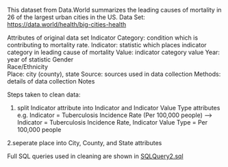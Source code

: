 This dataset from Data.World summarizes the leading causes of mortality in 26 of the largest urban cities in the US. 
Data Set: https://data.world/health/big-cities-health

Attributes of original data set
Indicator Category: condition which is contributing to mortality rate.
Indicator: statistic which places indicator category in leading cause of mortality
Value: indicator category value
Year: year of statistic	
Gender	
Race/Ethnicity	
Place: city (county), state
Source: sources used in data collection
Methods: details of data collection
Notes

Steps taken to clean data:
1. split Indicator attribute into Indicator and Indicator Value Type attributes
  e.g. Indicator = Tuberculosis Incidence Rate (Per 100,000 people) --> Indicator = Tuberculosis Incidence Rate, Indicator Value Type = Per 100,000 people

2.seperate place into City, County, and State attributes



Full SQL queries used in cleaning are shown in [SQLQuery2.sql](https://github.com/christabel-paul/SQL_Data_Cleaning/blob/main/SQLQuery2.sql)







